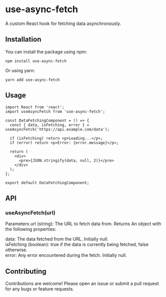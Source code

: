 # use-async-fetch

A custom React hook for fetching data asynchronously.

## Installation

You can install the package using npm:

```
npm install use-async-fetch
```

Or using yarn:

```
yarn add use-async-fetch
```

## Usage

```
import React from 'react';
import useAsyncFetch from 'use-async-fetch';

const DataFetchingComponent = () => {
  const { data, isFetching, error } = useAsyncFetch('https://api.example.com/data');

  if (isFetching) return <p>Loading...</p>;
  if (error) return <p>Error: {error.message}</p>;

  return (
    <div>
      <pre>{JSON.stringify(data, null, 2)}</pre>
    </div>
  );
};

export default DataFetchingComponent;

```

## API

### useAsyncFetch(url)

Parameters
url (string): The URL to fetch data from.
Returns
An object with the following properties:

data: The data fetched from the URL. Initially null. <br>
isFetching (boolean): true if the data is currently being fetched, false otherwise.<br>
error: Any error encountered during the fetch. Initially null.

## Contributing

Contributions are welcome! Please open an issue or submit a pull request for any bugs or feature requests.
